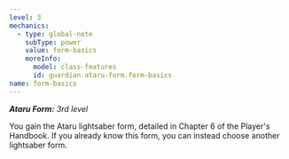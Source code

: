 ```yaml
---
level: 3
mechanics:
  - type: global-note
    subType: power
    value: form-basics
    moreInfo:
      model: class-features
      id: guardian.ataru-form.form-basics
name: form-basics
---
```

_**Ataru Form:** 3rd level_
You gain the Ataru lightsaber form, detailed in Chapter 6 of the Player's Handbook. If you already know this form, you can instead choose another lightsaber form.